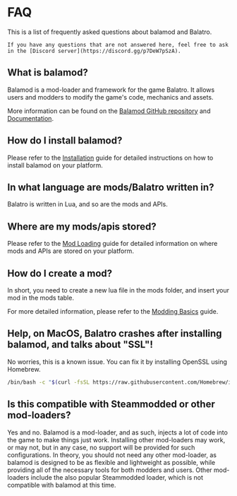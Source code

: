 # FAQ

<!-- toc -->

This is a list of frequently asked questions about balamod and Balatro.

~~~admonish info
If you have any questions that are not answered here, feel free to ask in the [Discord server](https://discord.gg/p7DeW7pSzA).
~~~

## What is balamod?

Balamod is a mod-loader and framework for the game Balatro. It allows users and modders to modify the game's code, mechanics and assets.

More information can be found on the [Balamod GitHub repository](https://github.com/UwUDev/balamod) and [Documentation](https://balamod.github.io/).

## How do I install balamod?

Please refer to the [Installation](installation.md) guide for detailed instructions on how to install balamod on your platform.

## In what language are mods/Balatro written in?

Balatro is written in Lua, and so are the mods and APIs.

## Where are my mods/apis stored?

Please refer to the [Mod Loading](mod-loading.md#mod-loading) guide for detailed information on where mods and APIs are stored on your platform.

## How do I create a mod?

In short, you need to create a new lua file in the mods folder, and insert your mod in the mods table.

For more detailed information, please refer to the [Modding Basics](modding-basics.md#creating-a-mod) guide.

## Help, on MacOS, Balatro crashes after installing balamod, and talks about "SSL"!

No worries, this is a known issue. You can fix it by installing OpenSSL using Homebrew.

```bash
/bin/bash -c "$(curl -fsSL https://raw.githubusercontent.com/Homebrew/install/HEAD/install.sh)" && brew install openssl@3
```

## Is this compatible with Steammodded or other mod-loaders?

Yes and no. Balamod is a mod-loader, and as such, injects a lot of code into the game to make things just work. Installing other mod-loaders may work, or may not, but in any case, no support will be provided for such configurations. In theory, you should not need any other mod-loader, as balamod is designed to be as flexible and lightweight as possible, while providing all of the necessary tools for both modders and users. Other mod-loaders include the also popular Steammodded loader, which is not compatible with balamod at this time.
